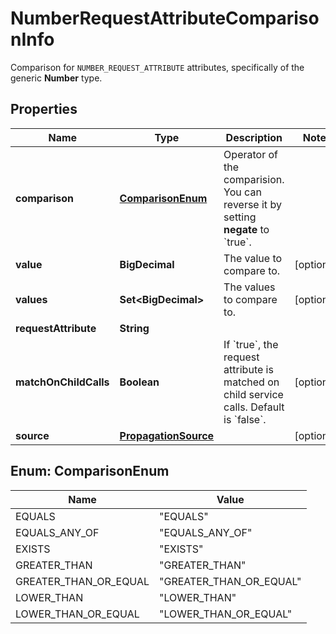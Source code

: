 

# NumberRequestAttributeComparisonInfo

Comparison for `NUMBER_REQUEST_ATTRIBUTE` attributes, specifically of the generic **Number** type.

## Properties

| Name | Type | Description | Notes |
|------------ | ------------- | ------------- | -------------|
|**comparison** | [**ComparisonEnum**](#ComparisonEnum) | Operator of the comparision. You can reverse it by setting **negate** to &#x60;true&#x60;. |  |
|**value** | **BigDecimal** | The value to compare to. |  [optional] |
|**values** | **Set&lt;BigDecimal&gt;** | The values to compare to. |  [optional] |
|**requestAttribute** | **String** |  |  |
|**matchOnChildCalls** | **Boolean** | If &#x60;true&#x60;, the request attribute is matched on child service calls.     Default is &#x60;false&#x60;. |  [optional] |
|**source** | [**PropagationSource**](PropagationSource.md) |  |  [optional] |



## Enum: ComparisonEnum

| Name | Value |
|---- | -----|
| EQUALS | &quot;EQUALS&quot; |
| EQUALS_ANY_OF | &quot;EQUALS_ANY_OF&quot; |
| EXISTS | &quot;EXISTS&quot; |
| GREATER_THAN | &quot;GREATER_THAN&quot; |
| GREATER_THAN_OR_EQUAL | &quot;GREATER_THAN_OR_EQUAL&quot; |
| LOWER_THAN | &quot;LOWER_THAN&quot; |
| LOWER_THAN_OR_EQUAL | &quot;LOWER_THAN_OR_EQUAL&quot; |



